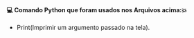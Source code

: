 #### :computer: Comando Python que foram usados nos Arquivos acima::boom:
- Print(Imprimir um argumento passado na tela).
